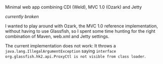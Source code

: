 Minimal web app combining CDI (Weld), MVC 1.0 (Ozark) and Jetty

*currently broken*

I wanted to play around with Ozark, the MVC 1.0 reference
implementation, without having to use Glassfish, so I spent some time
hunting for the right combination of Maven, web.xml and Jetty
settings.

The current implementation does not work: It throws a
`java.lang.IllegalArgumentException` saying `interface org.glassfish.hk2.api.ProxyCtl is not visible from class loader`. 

